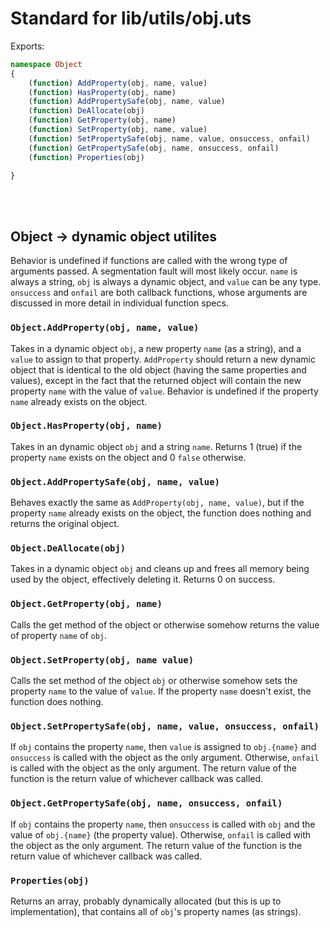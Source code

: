 # Standard for lib/utils/obj.uts

Exports:
```ts
namespace Object
{
	(function) AddProperty(obj, name, value)
	(function) HasProperty(obj, name)
	(function) AddPropertySafe(obj, name, value)
	(function) DeAllocate(obj)
	(function) GetProperty(obj, name)
	(function) SetProperty(obj, name, value)
	(function) SetPropertySafe(obj, name, value, onsuccess, onfail)
	(function) GetPropertySafe(obj, name, onsuccess, onfail)
	(function) Properties(obj)

}
```

<br/>
<br/>

## Object -> dynamic object utilites
Behavior is undefined if functions are called with the wrong type of arguments passed. A segmentation fault will most likely occur. `name` is always a string, `obj` is always a dynamic object, and `value` can be any type. `onsuccess` and `onfail` are both callback functions, whose arguments are discussed in more detail in individual function specs.

### `Object.AddProperty(obj, name, value)`
Takes in a dynamic object `obj`, a new property `name` (as a string), and a `value` to assign to that property. `AddProperty` should return a new dynamic object that is identical to the old object (having the same properties and values), except in the fact that the returned object will contain the new property `name` with the value of `value`. Behavior is undefined if the property `name` already exists on the object.

### `Object.HasProperty(obj, name)`
Takes in an dynamic object `obj` and a string `name`. Returns 1 (true) if the property `name` exists on the object and 0 `false` otherwise.

### `Object.AddPropertySafe(obj, name, value)`
Behaves exactly the same as `AddProperty(obj, name, value)`, but if the property `name` already exists on the object, the function does nothing and returns the original object.

### `Object.DeAllocate(obj)`
Takes in a dynamic object `obj` and cleans up and frees all memory being used by the object, effectively deleting it. Returns 0 on success.

### `Object.GetProperty(obj, name)`
Calls the get method of the object or otherwise somehow returns the value of property `name` of `obj`.

### `Object.SetProperty(obj, name value)`
Calls the set method of the object `obj` or otherwise somehow sets the property `name` to the value of `value`. If the property `name` doesn't exist, the function does nothing.

### `Object.SetPropertySafe(obj, name, value, onsuccess, onfail)`
If `obj` contains the property `name`, then `value` is assigned to `obj.{name}` and `onsuccess` is called with the object as the only argument. Otherwise, `onfail` is called with the object as the only argument. The return value of the function is the return value of whichever callback was called.

### `Object.GetPropertySafe(obj, name, onsuccess, onfail)`
If `obj` contains the property `name`, then `onsuccess` is called with `obj` and the value of `obj.{name}` (the property value). Otherwise, `onfail` is called with the object as the only argument. The return value of the function is the return value of whichever callback was called.

### `Properties(obj)`
Returns an array, probably dynamically allocated (but this is up to implementation), that contains all of `obj`'s property names (as strings).